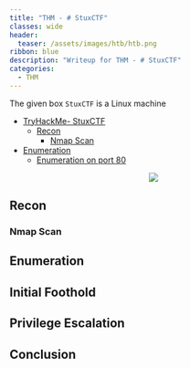 ```yaml
---
title: "THM - # StuxCTF"
classes: wide
header:
  teaser: /assets/images/htb/htb.png
ribbon: blue
description: "Writeup for THM - # StuxCTF"
categories:
  - THM
---
```


The given box ```StuxCTF``` is a Linux machine 

- [TryHackMe- StuxCTF](#tryhackme---StuxCTF)
  - [Recon](#recon)
	  - [Nmap Scan](#nmap-scan)
 - [Enumeration](#enumeration)
	 - [Enumeration on port 80](#enumeration-on-port-80)

<center>
<img src = "https://github.com/enum-more/obsidian_vault/raw/main/thm/LINUX/stuxctf/assets/images/goldeneye.png" />
</center>


## Recon

### Nmap Scan

## Enumeration


## Initial Foothold

## Privilege Escalation

## Conclusion